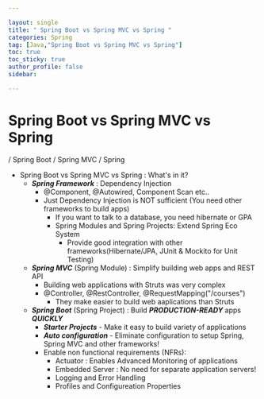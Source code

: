 ```yaml
---

layout: single
title: " Spring Boot vs Spring MVC vs Spring "
categories: Spring
tag: [Java,"Spring Boot vs Spring MVC vs Spring"]
toc: true
toc_sticky: true
author_profile: false
sidebar:

---
```

# Spring Boot vs Spring MVC vs Spring
/ Spring Boot / Spring MVC / Spring

- Spring Boot vs Spring MVC vs Spring : What's in it?
	- ***Spring Framework*** : Dependency Injection
		- @Component, @Autowired, Component Scan etc..
		- Just Dependency Injection is NOT sufficient (You need other frameworks to build apps)
			- If you want to talk to a database, you need hibernate or GPA
			- Spring Modules and Spring Projects: Extend Spring Eco System
				- Provide good integration with other frameworks(Hibernate/JPA, JUnit & Mockito for Unit Testing)
	- ***Spring MVC*** (Spring Module) : Simplify building web apps and REST API
		- Building web applications with Struts was very complex
		- @Controller, @RestController, @RequestMapping("/courses")
			- They make easier to build web aaplications than Struts
	- ***Spring Boot*** (Spring Project) : Build ***PRODUCTION-READY*** apps ***QUICKLY***
		- ***Starter Projects*** - Make it easy to build variety of applications
		- ***Auto configuration*** - Eliminate configuration to setup Spring, Spring MVC and other frameworks!
		- Enable non functional requirements (NFRs):
			- Actuator : Enables Advanced Monitoring of applications
			- Embedded Server : No need for separate application servers!
			- Logging and Error Handling
			- Profiles and Configureation Properties
